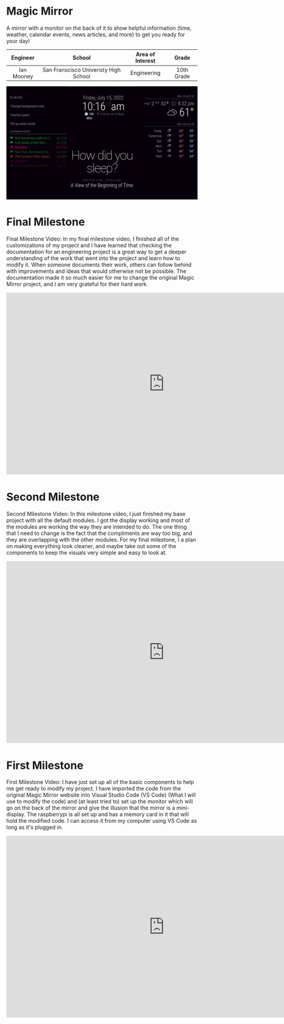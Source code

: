 # Magic Mirror
A mirror with a monitor on the back of it to show helpful information (time, weather, calendar events, news articles, and more) to get you ready for your day!

| **Engineer** | **School** | **Area of Interest** | **Grade** |
|:--:|:--:|:--:|:--:|
| Ian Mooney | San Franscisco Univeristy High School | Engineering | 10th Grade 

<img src="12345.png" width="832">

# Final Milestone
Final Milestone Video: 
In my final milestone video, I finished all of the customizations of my project and I have learned that checking the documentation for an engineering project is a great way to get a deeper understanding of the work that went into the project and learn how to modify it. When someone documents their work, others can follow behind with improvements and ideas that would otherwise not be possible. The documentation made it so much easier for me to change the original Magic Mirror project, and I am very grateful for their hard work.
<iframe width="832" height="478.86" src="https://www.youtube.com/embed/m0WJbs9DMS4" title="YouTube video player" frameborder="0" allow="accelerometer; autoplay; clipboard-write; encrypted-media; gyroscope; picture-in-picture" allowfullscreen></iframe>

# Second Milestone
Second Milestone Video:
In this milestone video, I just finished my base project with all the default modules. I got the display working and most of the modules are working the way they are intended to do. The one thing that I need to change is the fact that the compliments are way too big, and they are overlapping with the other modules. For my final milestone, I a plan on making everything look cleaner, and maybe take out some of the components to keep the visuals very simple and easy to look at.
<iframe width="832" height="478.86" src="https://www.youtube-nocookie.com/embed/5ns3Hgkc2UI" title="YouTube video player" frameborder="0" allow="accelerometer; autoplay; clipboard-write; encrypted-media; gyroscope; picture-in-picture" allowfullscreen></iframe>

# First Milestone
First Milestone Video:
I have just set up all of the basic components to help me get ready to modify my project. I have imported the code from the original Magic Mirror website into Visual Studio Code (VS Code) (What I will use to modify the code) and (at least tried to) set up the monitor which will go on the back of the mirror and give the illusion that the mirror is a mini-display. The raspberrypi is all set up and has a memory card in it that will hold the modified code. I can access it from my computer using VS Code as long as it's plugged in.
<iframe width="832" height="478.86" src="https://www.youtube-nocookie.com/embed/hI0jVcSuaf8" title="YouTube video player" frameborder="0" allow="accelerometer; autoplay; clipboard-write; encrypted-media; gyroscope; picture-in-picture" allowfullscreen></iframe>
